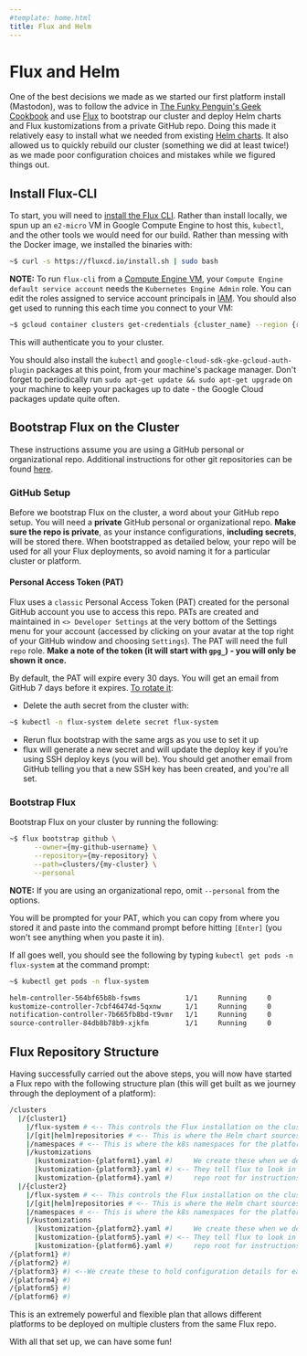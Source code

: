```yaml
---
#template: home.html
title: Flux and Helm
---
```


# Flux and Helm

One of the best decisions we made as we started our first platform install (Mastodon), was to follow the advice in [The Funky Penguin's Geek Cookbook](https://geek-cookbook.funkypenguin.co.nz/recipes/kubernetes/mastodon/) and use [Flux](https://fluxcd.io/flux/) to bootstrap our cluster and deploy Helm charts and Flux kustomizations from a private GitHub repo. Doing this made it relatively easy to install what we needed from existing [Helm charts](https://helm.sh/#:~:text=What%20is%20Helm%3F,the%20copy%2Dand%2Dpaste). It also allowed us to quickly rebuild our cluster (something we did at least twice!) as we made poor configuration choices and mistakes while we figured things out.

## Install Flux-CLI

To start, you will need to [install the Flux CLI](https://fluxcd.io/flux/installation/#install-the-flux-cli). Rather than install locally, we spun up an `e2-micro` VM in Google Compute Engine to host this, `kubectl`, and the other tools we would need for our build. Rather than messing with the Docker image, we installed the binaries with:

```bash
~$ curl -s https://fluxcd.io/install.sh | sudo bash
```

**NOTE:** To run `flux-cli` from a [Compute Engine VM](https://cloud.google.com/compute/docs/instances/create-start-instance), your `Compute Engine default service account` needs the `Kubernetes Engine Admin` role. You can edit the roles assigned to service account principals in [IAM](https://cloud.google.com/iam/docs/granting-changing-revoking-access#single-role). You should also get used to running this each time you connect to your VM:

```bash
~$ gcloud container clusters get-credentials {cluster_name} --region {region}
```

This will authenticate you to your cluster.

You should also install the `kubectl` and `google-cloud-sdk-gke-gcloud-auth-plugin` packages at this point, from your machine's package manager. Don't forget to periodically run `sudo apt-get update && sudo apt-get upgrade` on your machine to keep your packages up to date - the Google Cloud packages update quite often.

## Bootstrap Flux on the Cluster

These instructions assume you are using a GitHub personal or organizational repo. Additional instructions for other git repositories can be found [here](https://fluxcd.io/flux/installation/#bootstrap).

### GitHub Setup

Before we bootstrap Flux on the cluster, a word about your GitHub repo setup. You will need a **private** GitHub personal or organizational repo. **Make sure the repo is private**, as your instance configurations, **including secrets**, will be stored there. When bootstrapped as detailed below, your repo will be used for all your Flux deployments, so avoid naming it for a particular cluster or platform.

#### Personal Access Token (PAT)

Flux uses a `classic` Personal Access Token (PAT) created for the personal GitHub account you use to access this repo. PATs are created and maintained in `<> Developer Settings` at the very bottom of the Settings menu for your account (accessed by clicking on your avatar at the top right of your GitHub window and choosing `Settings`). The PAT will need the full `repo` role. **Make a note of the token (it will start with `gpg_`) - you will only be shown it once.**

By default, the PAT will expire every 30 days. You will get an email from GitHub 7 days before it expires. [To rotate it](https://github.com/fluxcd/flux2/discussions/2161):

- Delete the auth secret from the cluster with:
```bash
~$ kubectl -n flux-system delete secret flux-system
```
- Rerun flux bootstrap with the same args as you use to set it up
- flux will generate a new secret and will update the deploy key if you’re using SSH deploy keys (you will be). You should get another email from GitHub telling you that a new SSH key has been created, and you're all set.

### Bootstrap Flux

Bootstrap Flux on your cluster by running the following:

```bash
~$ flux bootstrap github \
      --owner={my-github-username} \
      --repository={my-repository} \
      --path=clusters/{my-cluster} \
      --personal
```
**NOTE:** If you are using an organizational repo, omit `--personal` from the options.

You will be prompted for your PAT, which you can copy from where you stored it and paste into the command prompt before hitting `[Enter]` (you won't see anything when you paste it in).

If all goes well, you should see the following by typing `kubectl get pods -n flux-system` at the command prompt:

```bash
~$ kubectl get pods -n flux-system

helm-controller-564bf65b8b-fswms           1/1     Running     0
kustomize-controller-7cbf46474d-5qxnw      1/1     Running     0
notification-controller-7b665fb8bd-t9vmr   1/1     Running     0
source-controller-84db8b78b9-xjkfm         1/1     Running     0
```

## Flux Repository Structure

Having successfully carried out the above steps, you will now have started a Flux repo with the following structure plan (this will get built as we journey through the deployment of a platform):

```bash
/clusters
  |/{cluster1}
    |/flux-system # <-- This controls the Flux installation on the cluster
    |/[git|helm]repositories # <-- This is where the Helm chart sources for the platforms are defined
    |/namespaces # <-- This is where the k8s namespaces for the platforms are defined
    |/kustomizations
      |kustomization-{platform1}.yaml #)     We create these when we deploy platforms like Mastodon
      |kustomization-{platform3}.yaml #) <-- They tell flux to look in the matching directory in the
      |kustomization-{platform4}.yaml #)     repo root for instructions
  |/{cluster2}
    |/flux-system # <-- This controls the Flux installation on the cluster
    |/[git|helm]repositories # <-- This is where the Helm chart sources for the platforms are defined
    |/namespaces # <-- This is where the k8s namespaces for the platforms are defined
    |/kustomizations
      |kustomization-{platform2}.yaml #)     We create these when we deploy platforms like Mastodon
      |kustomization-{platform5}.yaml #) <-- They tell flux to look in the matching directory in the
      |kustomization-{platform6}.yaml #)     repo root for instructions               |
/{platform1} #)                                                                       |
/{platform2} #)                                                                       |
/{platform3} #) <--We create these to hold configuration details for each platform <--|
/{platform4} #)
/{platform5} #)
/{platform6} #)
```
This is an extremely powerful and flexible plan that allows different platforms to be deployed on multiple clusters from the same Flux repo.

With all that set up, we can have some fun!